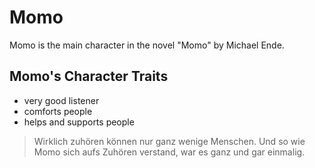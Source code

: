 # Momo
Momo is the main character in the novel "Momo" by Michael Ende.

## Momo's Character Traits
* very good listener
* comforts people
* helps and supports people 

> Wirklich zuhören können nur ganz wenige Menschen. Und so wie Momo sich aufs Zuhören verstand, war es ganz und gar einmalig. 



 
